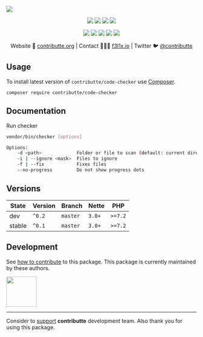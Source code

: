![](https://heatbadger.now.sh/github/readme/contributte/code-checker/)

<p align=center>
  <a href="https://github.com/contributte/code-checker/actions"><img src="https://badgen.net/github/checks/contributte/code-checker/master?cache=300"></a>
  <a href="https://coveralls.io/r/contributte/code-checker"><img src="https://badgen.net/coveralls/c/github/contributte/code-checker?cache=300"></a>
  <a href="https://packagist.org/packages/contributte/code-checker"><img src="https://badgen.net/packagist/dm/contributte/code-checker"></a>
  <a href="https://packagist.org/packages/contributte/code-checker"><img src="https://badgen.net/packagist/v/contributte/code-checker"></a>
</p>
<p align=center>
  <a href="https://packagist.org/packages/contributte/code-checker"><img src="https://badgen.net/packagist/php/contributte/code-checker"></a>
  <a href="https://github.com/contributte/code-checker"><img src="https://badgen.net/github/license/contributte/code-checker"></a>
  <a href="https://bit.ly/ctteg"><img src="https://badgen.net/badge/support/gitter/cyan"></a>
  <a href="https://bit.ly/cttfo"><img src="https://badgen.net/badge/support/forum/yellow"></a>
  <a href="https://contributte.org/partners.html"><img src="https://badgen.net/badge/sponsor/donations/F96854"></a>
</p>

<p align=center>
Website 🚀 <a href="https://contributte.org">contributte.org</a> | Contact 👨🏻‍💻 <a href="https://f3l1x.io">f3l1x.io</a> | Twitter 🐦 <a href="https://twitter.com/contributte">@contributte</a>
</p>

## Usage

To install latest version of `contributte/code-checker` use [Composer](https://getcomposer.com).

```
composer require contributte/code-checker
```

## Documentation

Run checker

```bash
vendor/bin/checker [options]

Options:
    -d <path>             Folder or file to scan (default: current directory)
    -i | --ignore <mask>  Files to ignore
    -f | --fix            Fixes files
    --no-progress         Do not show progress dots
```

## Versions

| State       | Version | Branch   | Nette | PHP      |
|-------------|---------|----------|-------|----------|
| dev         | `^0.2`  | `master` | `3.0+` | `>=7.2` |
| stable      | `^0.1`  | `master` | `3.0+` | `>=7.2` |

## Development

See [how to contribute](https://contributte.org) to this package. This package is currently maintained by these authors.

<a href="https://github.com/f3l1x">
    <img width="80" height="80" src="https://avatars2.githubusercontent.com/u/538058?v=3&s=80">
</a>

-----

Consider to [support](https://contributte.org/partners.html) **contributte** development team.
Also thank you for using this package.
